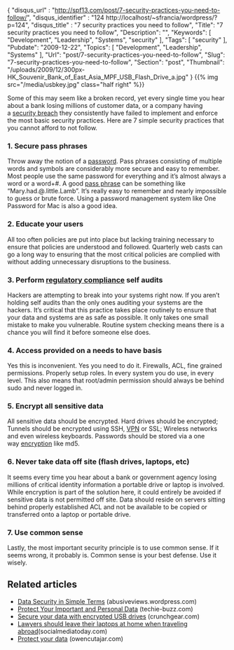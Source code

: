 {
	"disqus_url" : "http://spf13.com/post/7-security-practices-you-need-to-follow/",
	"disqus_identifier" : "124 http://localhost/~sfrancia/wordpress/?p=124",
	"disqus_title" : "7 security practices you need to follow",
	"Title": "7 security practices you need to follow",
	"Description": "",
	"Keywords": [
		"Development",
		"Leadership",
		"Systems",
		"security"
	],
	"Tags": [
		"security"
	],
	"Pubdate": "2009-12-22",
	"Topics": [
		"Development",
		"Leadership",
		"Systems"
	],
	"Url": "post/7-security-practices-you-need-to-follow",
	"Slug": "7-security-practices-you-need-to-follow",
	"Section": "post",
	"Thumbnail": "/uploads/2009/12/300px-HK_Souvenir_Bank_of_East_Asia_MPF_USB_Flash_Drive_a.jpg"
}
{{% img src="/media/usbkey.jpg" class="half right" %}}

Some of this may seem like a broken record, yet every single time you
hear about a bank losing millions of customer data, or a company having
a [security
breach](http://en.wikipedia.org/wiki/Computer_security "Computer security")
they consistently have failed to implement and enforce the most basic
security practices. Here are 7 simple security practices that you cannot
afford to not follow.

### 1. Secure pass phrases

Throw away the notion of
a [password](http://en.wikipedia.org/wiki/Password "Password"). Pass
phrases consisting of multiple words and symbols are considerably more
secure and easy to remember. Most people use the same password for
everything and it’s almost always a word or a word+\#. A good [pass
phrase](http://en.wikipedia.org/wiki/Passphrase "Passphrase") can be
something like “Mary.had.@.little.Lamb”. It’s really easy to remember
and nearly impossible to guess or brute force. Using a password
management system like One Password for Mac is also a good idea.

### 2. Educate your users

All too often policies are put into place but lacking training necessary
to ensure that policies are understood and followed. Quarterly web casts
can go a long way to ensuring that the most critical policies are
complied with without adding unnecessary disruptions to the business.

### 3. Perform [regulatory compliance](http://en.wikipedia.org/wiki/Regulatory_compliance "Regulatory compliance") self audits

Hackers are attempting to break into your systems right now. If you
aren’t holding self audits than the only ones auditing your systems are
the hackers. It’s critical that this practice takes place routinely to
ensure that your data and systems are as safe as possible. It only takes
one small mistake to make you vulnerable. Routine system checking means
there is a chance you will find it before someone else does.

### 4. Access provided on a needs to have basis

Yes this is inconvenient. Yes you need to do it. Firewalls, ACL, fine
grained permissions. Properly setup roles. In every system you do use,
in every level. This also means that root/admin permission should always
be behind sudo and never logged in.

### 5. Encrypt all sensitive data

All sensitive data should be encrypted. Hard drives should be encrypted;
Tunnels should be encrypted using
SSH, [VPN](http://en.wikipedia.org/wiki/Virtual_private_network "Virtual private network")
or SSL; Wireless networks and even wireless keyboards. Passwords should
be stored via a one
way [encryption](http://en.wikipedia.org/wiki/Encryption "Encryption")
like md5.

### 6. Never take data off site (flash drives, laptops, etc)

It seems every time you hear about a bank or government agency losing
millions of critical identity information a portable drive or laptop is
involved. While encryption is part of the solution here, it could
entirely be avoided if sensitive data is not permitted off site. Data
should reside on servers sitting behind properly established ACL and not
be available to be copied or transferred onto a laptop or portable
drive.

### 7. Use common sense

Lastly, the most important security principle is to use common sense. If
it seems wrong, it probably is. Common sense is your best defense. Use
it wisely.

## Related articles

-   [Data Security in Simple
    Terms](http://abusiveviews.wordpress.com/2009/11/01/data-security-in-simple-terms/)
    (abusiveviews.wordpress.com)
-   [Protect Your Important and Personal
    Data](http://techie-buzz.com/tips-and-tricks/protect-your-important-and-personal-data.html?utm_source=subscriber&utm_medium=rss&utm_campaign=rss)
    (techie-buzz.com)
-   [Secure your data with encrypted USB
    drives](http://www.crunchgear.com/2009/10/08/secure-your-data-with-encrypted-usb-drives/)
    (crunchgear.com)
-   [Lawyers should leave their laptops at home when traveling
    abroad](http://www.socialmediatoday.com/SMC/122938)(socialmediatoday.com)
-   [Protect your data](http://owencutajar.com/protect-your-data/)
    (owencutajar.com)

